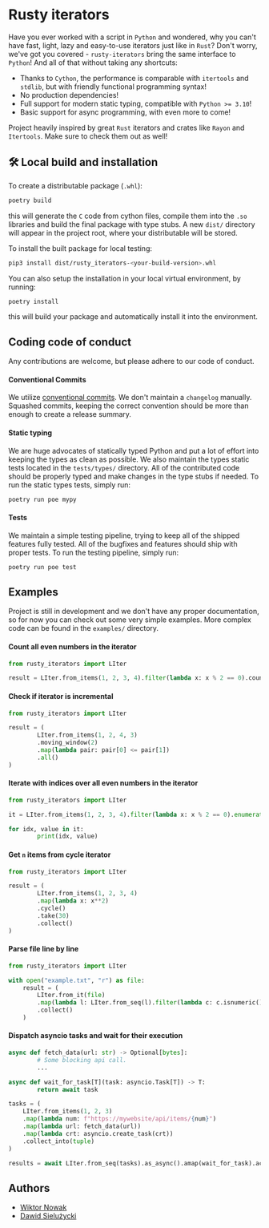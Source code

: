 # Rusty iterators

Have you ever worked with a script in `Python` and wondered, why you can't have fast, light, lazy and easy-to-use iterators just like in `Rust`? Don't worry, we've got you covered - `rusty-iterators` bring the same interface to `Python`! And all of that without taking any shortcuts:

- Thanks to `Cython`, the performance is comparable with `itertools` and `stdlib`, but with friendly functional programming syntax!
- No production dependencies!
- Full support for modern static typing, compatible with `Python >= 3.10`!
- Basic support for async programming, with even more to come!

Project heavily inspired by great `Rust` iterators and crates like `Rayon` and `Itertools`. Make sure to check them out as well!

## 🛠 Local build and installation

To create a distributable package (`.whl`):

```bash
poetry build
```

this will generate the `C` code from cython files, compile them into the `.so` libraries and build the final package with type stubs. A new `dist/` directory will appear in the project root, where your distributable will be stored.

To install the built package for local testing:

```bash
pip3 install dist/rusty_iterators-<your-build-version>.whl
```

You can also setup the installation in your local virtual environment, by running:

```bash
poetry install
```

this will build your package and automatically install it into the environment.

## Coding code of conduct

Any contributions are welcome, but please adhere to our code of conduct.

#### Conventional Commits

We utilize [conventional commits](https://gist.github.com/qoomon/5dfcdf8eec66a051ecd85625518cfd13). We don't maintain a `changelog` manually. Squashed commits, keeping the correct convention should be more than enough to create a release summary.

#### Static typing

We are huge advocates of statically typed Python and put a lot of effort into keeping the types as clean as possible. We also maintain the types static tests located in the `tests/types/` directory. All of the contributed code should be properly typed and make changes in the type stubs if needed. To run the static types tests, simply run:

```bash
poetry run poe mypy
```

#### Tests

We maintain a simple testing pipeline, trying to keep all of the shipped features fully tested. All of the bugfixes and features should ship with proper tests. To run the testing pipeline, simply run:

```bash
poetry run poe test
```

## Examples

Project is still in development and we don't have any proper documentation, so for now you can check out some very simple examples. More complex code can be found in the `examples/` directory.

#### Count all even numbers in the iterator

```python
from rusty_iterators import LIter

result = LIter.from_items(1, 2, 3, 4).filter(lambda x: x % 2 == 0).count()
```

#### Check if iterator is incremental

```python
from rusty_iterators import LIter

result = (
        LIter.from_items(1, 2, 4, 3)
        .moving_window(2)
        .map(lambda pair: pair[0] <= pair[1])
        .all()
)
```

#### Iterate with indices over all even numbers in the iterator

```python
from rusty_iterators import LIter

it = LIter.from_items(1, 2, 3, 4).filter(lambda x: x % 2 == 0).enumerate()

for idx, value in it:
        print(idx, value)
```

#### Get `n` items from cycle iterator

```python
from rusty_iterators import LIter

result = (
        LIter.from_items(1, 2, 3, 4)
        .map(lambda x: x**2)
        .cycle()
        .take(30)
        .collect()
)
```

#### Parse file line by line

```python
from rusty_iterators import LIter

with open("example.txt", "r") as file:
    result = (
        LIter.from_it(file)
        .map(lambda l: LIter.from_seq(l).filter(lambda c: c.isnumeric()).map(lambda c: int(c)).collect())
        .collect()
    )
```

#### Dispatch asyncio tasks and wait for their execution

```python
async def fetch_data(url: str) -> Optional[bytes]:
        # Some blocking api call.
        ...

async def wait_for_task[T](task: asyncio.Task[T]) -> T:
        return await task

tasks = (
    LIter.from_items(1, 2, 3)
    .map(lambda num: f"https://mywebsite/api/items/{num}")
    .map(lambda url: fetch_data(url))
    .map(lambda crt: asyncio.create_task(crt))
    .collect_into(tuple)
)

results = await LIter.from_seq(tasks).as_async().amap(wait_for_task).acollect()
```

## Authors

- [Wiktor Nowak](@uncommon-nickname)
- [Dawid Sielużycki](@Leghart)
